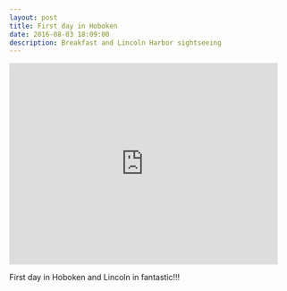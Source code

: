 ```yaml
---
layout: post
title: First day in Hoboken
date: 2016-08-03 18:09:00
description: Breakfast and Lincoln Harbor sightseeing
---
```


<iframe width="480" height="360" src="http://www.youtube.com/embed/34wUUoFEPng" frameborder="0"> </iframe>

First day in Hoboken and Lincoln in fantastic!!!
